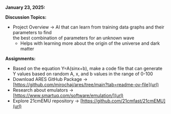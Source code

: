 **January 23, 2025:**

**Discussion Topics:**

- Project Overview -> AI that can learn from training data graphs and their parameters to find   
  the best combination of parameters for an unknown wave
  - Helps with learning more about the origin of the universe and dark matter

 **Assignments:**

 - Based on the equation Y=A(sinx+b), make a code file that can generate Y values based on random    A, x, and b values in the range of 0-100
 - Download ARES GitHub Package -> [https://github.com/mirochaj/ares/tree/main?tab=readme-ov-file](url)
 - Research about emulators -> [https://www.smartuq.com/software/emulation/](url)
 - Explore 21cmEMU repository -> [https://github.com/21cmfast/21cmEMU](url)
